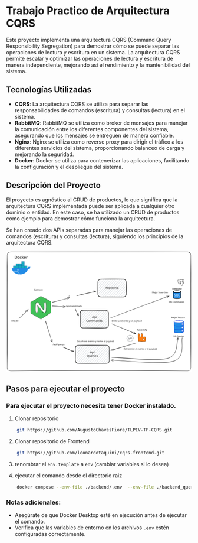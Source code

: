 # Trabajo Practico de Arquitectura CQRS


Este proyecto implementa una arquitectura CQRS (Command Query Responsibility Segregation) para demostrar cómo se puede separar las operaciones de lectura y escritura en un sistema. La arquitectura CQRS permite escalar y optimizar las operaciones de lectura y escritura de manera independiente, mejorando así el rendimiento y la mantenibilidad del sistema.

## Tecnologías Utilizadas

- **CQRS**: La arquitectura CQRS se utiliza para separar las responsabilidades de comandos (escritura) y consultas (lectura) en el sistema.
- **RabbitMQ**: RabbitMQ se utiliza como broker de mensajes para manejar la comunicación entre los diferentes componentes del sistema, asegurando que los mensajes se entreguen de manera confiable.
- **Nginx**: Nginx se utiliza como reverse proxy para dirigir el tráfico a los diferentes servicios del sistema, proporcionando balanceo de carga y mejorando la seguridad.
- **Docker**: Docker se utiliza para contenerizar las aplicaciones, facilitando la configuración y el despliegue del sistema.

## Descripción del Proyecto

El proyecto es agnóstico al CRUD de productos, lo que significa que la arquitectura CQRS implementada puede ser aplicada a cualquier otro dominio o entidad. En este caso, se ha utilizado un CRUD de productos como ejemplo para demostrar cómo funciona la arquitectura.

Se han creado dos APIs separadas para manejar las operaciones de comandos (escritura) y consultas (lectura), siguiendo los principios de la arquitectura CQRS.

<img src='./nueva_estructura_white.svg'/> 


## Pasos para ejecutar el proyecto

### Para ejecutar el proyecto necesita tener Docker instalado.

1. Clonar repositorio

```bash
    git https://github.com/AugustoChavesFiore/TLPIV-TP-CQRS.git
```
2. Clonar repositorio de Frontend

```bash
    git https://github.com/leonardotaquini/cqrs-frontend.git
```

3. renombrar el `env.template` a `env` (cambiar variables si lo desea)

4. ejecutar el comando desde el directorio raiz

```bash
    docker compose --env-file ./backend/.env  --env-file ./backend_querys/.env  --env-file ./cqrs-frontend/.env up --build -d
```

### Notas adicionales:

- Asegúrate de que Docker Desktop esté en ejecución antes de ejecutar el comando.
- Verifica que las variables de entorno en los archivos `.env` estén configuradas correctamente.
